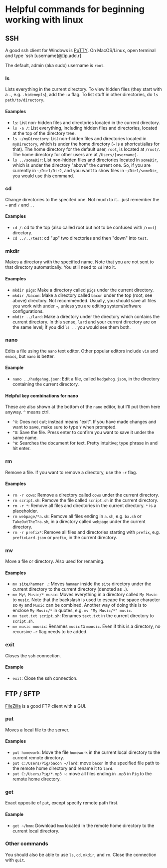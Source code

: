 # Helpful commands for beginning working with linux  

## SSH  

A good ssh client for Windows is [PuTTY](https://www.chiark.greenend.org.uk/~sgtatham/putty/latest.html).
On MacOS/Linux, open terminal and type `ssh [username]@[ip.add.r]

The default, admin (aka sudo) username is `root`.

### ls  

Lists everything in the current directory. To view hidden files (they start with a `.`, e.g. `.hidemepls`), add the `-a` flag. To list stuff in other directories, do `ls path/to/directory`.  

#### Examples  

- `ls`: List non-hidden files and directories located in the current directory.
- `ls -a /`: List everything, including hidden files and directories, located at the top of the directory tree.  
- `ls ~/myDirectory`: List non-hidden files and directories located in `myDirectory`, which is under the home directory (`~` is a shortcut/alias for that). The home directory for the default user, `root`, is located at `/root/`. The home directory for other users are at `/Users/[username]`.  
- `ls ../someDir`: List non-hidden files and directories located in `someDir`, which is under the directory "above" the current one. So, if you are currently in `~/Dir1/Dir2`, and you want to show files in `~/Dir1/someDir`, you would use this command.  

### cd  

Change directories to the specifed one. Not much to it... just remember the `~` and `/` and `..`  

#### Examples  

- `cd /`: cd to the top (also called root but not to be confused with `/root`) directory.  
- `cd ../../test`: cd "up" two directories and then "down" into `test`.  

### mkdir  

Makes a directory with the specified name. Note that you are not sent to that directory automatically. You still need to `cd` into it.

#### Examples  

- `mkdir pigs`: Make a directory called `pigs` under the current directory.  
- `mkdir /bacon`: Make a directory called `bacon` under the top (root, see above) directory. Not recommended. Usually, you should save all files you work with under `~`, unless you are editing system/software configurations.  
- `mkdir ../lard`: Make a directory under the directory which contains the current directory. In this sense, `lard` and your current directory are on the same level; if you did `ls ..` you would see them both.  

### nano  

Edits a file using the `nano` text editor. Other popular editors include `vim` and `emacs`, but `nano` is better.  

#### Example  

- `nano ../hedgehog.json`: Edit a file, called `hedgehog.json`, in the directory containing the current directory.  

#### Helpful key combinations for nano  

These are also shown at the bottom of the `nano` editor, but I'll put them here anyway. `^` means ctrl.  
- `^X`: Does not cut; instead means "exit". If you have made changes and want to save, make sure to type `Y` when prompted.  
- `^O`: Save the file. Press enter to confirm you want to save it under the same name.  
- `^W`: Searches the document for text.  Pretty intuitive; type phrase in and hit enter.  

### rm  

Remove a file. If you want to remove a directory, use the `-r` flag.  

#### Examples  

- `rm -r cows`: Remove a directory called `cows` under the current directory.  
- `rm script.sh`: Remove the file called `script.sh` in the current directory.  
- `rm -r *`: Remove all files and directories in the current directory. `*` is a placeholder.  
- `rm webpage/*a.sh`: Remove all files ending in `a.sh`, e.g. `ba.sh` or `TakeOutTheTra.sh`, in a directory called `webpage` under the current directory.  
- `rm -r prefix*`: Remove all files and directories starting with `prefix`, e.g. `prefixLard.json` or `prefix`, in the current directory.  

### mv  

Move a file or directory. Also used for renaming.  

#### Examples  

- `mv site/hammer .`: Moves `hammer` inside the `site` directory under the current directory to the current directory (denoted as `.`).  
- `mv My\ Music/* music`: Moves everything in a directory called `My Music` to `music`. Note that the backslash is used to escape the space character so `My` and `Music` can be combined. Another way of doing this is to enclose `My Music/*` in quotes, e.g. `mv "My Music/*" music`.  
- `mv text.txt script.sh`: Renames `text.txt` in the current directory to `script.sh`.  
- `mv music moosic`: Renames `music` to `moosic`. Even if this is a directory, no recursive `-r` flag needs to be added.  

### exit

Closes the ssh connection.  

#### Example

- `exit`: Close the ssh connection.  



## FTP / SFTP  

[FileZilla](https://filezilla-project.org/download.php?type=client) is a good FTP client with a GUI.

### put  

Moves a local file to the server.  

#### Examples

- `put homework`: Move the file `homework` in the current local directory to the current remote directory.  
- `put C:/Users/Pig/bacon ~/lard`: move `bacon` in the specified file path to the remote home directory and rename it to `lard`.  
-  `put C:/Users/Pig/*.mp3 ~`: move all files ending in `.mp3` in `Pig` to the remote home directory.

### get  

Exact opposite of `put`, except specify remote path first.  

#### Example  

- `get ~/hmm`: Download `hmm` located in the remote home directory to the current local directory.  

### Other commands  

You should also be able to use `ls`, `cd`, `mkdir`, and `rm`. Close the connection with `quit`.
